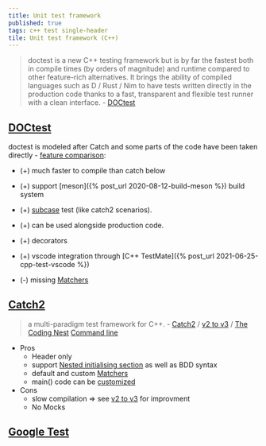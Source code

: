 ```yaml
---
title: Unit test framework
published: true
tags: c++ test single-header
tile: Unit test framework (C++)
---
```

> doctest is a new C++ testing framework but is by far the fastest both in compile times (by orders of magnitude) and runtime compared to other feature-rich alternatives. It brings the ability of compiled languages such as D / Rust / Nim to have tests written directly in the production code thanks to a fast, transparent and flexible test runner with a clean interface. - [DOCtest](https://github.com/onqtam/doctest)

## [DOCtest](https://github.com/onqtam/doctest)

doctest is modeled after Catch and some parts of the code have been taken directly - [feature comparison](https://github.com/martinmoene/catch-lest-other-comparison):
- (+) much faster to compile than catch below
- (+) support [meson]({% post_url 2020-08-12-build-meson %}) build system
- (+) [subcase](https://github.com/onqtam/doctest/blob/master/doc/markdown/tutorial.md#test-cases-and-subcases) test (like catch2 scenarios).
- (+) can be used alongside production code.
- (+) decorators
- (+) vscode integration through [C++ TestMate]({% post_url 2021-06-25-cpp-test-vscode %})

- (-) missing [Matchers](https://github.com/catchorg/Catch2/blob/devel/docs/matchers.md#using-matchers)

## [Catch2](https://github.com/catchorg/Catch2)
> a multi-paradigm test framework for C++. - [Catch2](https://github.com/catchorg/Catch2) / [v2 to v3](https://github.com/catchorg/Catch2/blob/devel/docs/migrate-v2-to-v3.md#top) / [The Coding Nest](https://codingnest.com/)
[Command line](https://github.com/catchorg/Catch2/blob/master/docs/command-line.md#command-line)

- Pros
	- Header only
	- support [Nested initialising section](https://github.com/catchorg/Catch2/blob/master/docs/tutorial.md#test-cases-and-sections) as well as BDD syntax
    - default and custom [Matchers](https://github.com/catchorg/Catch2/blob/devel/docs/matchers.md#using-matchers)
	- main() code can be [customized](https://github.com/catchorg/Catch2/blob/master/docs/own-main.md#top)
- Cons
	- slow compilation => see [v2 to v3](https://github.com/catchorg/Catch2/blob/devel/docs/migrate-v2-to-v3.md#top) for improvment
	- No Mocks 

## [Google Test](https://github.com/google/googletest)
